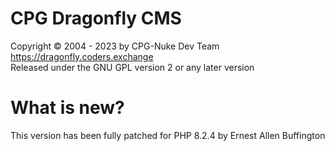 # CPG Dragonfly CMS
Copyright © 2004 - 2023 by CPG-Nuke Dev Team<br/>
https://dragonfly.coders.exchange<br/>
Released under the GNU GPL version 2 or any later version<br/>

# What is new?
This version has been fully patched for PHP 8.2.4 by Ernest Allen Buffington
